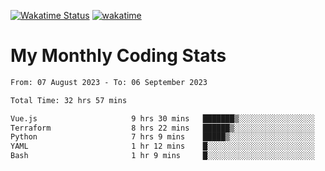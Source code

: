 [![Wakatime Status](https://github.com/noopurphalak/noopurphalak/workflows/wakatime-status-update/badge.svg)](https://github.com/noopurphalak/noopurphalak/actions/workflows/main.yml)
[![wakatime](https://wakatime.com/badge/user/80ace140-ef40-4fdd-b8ed-f3be3d2e1aea.svg)](https://wakatime.com/@80ace140-ef40-4fdd-b8ed-f3be3d2e1aea)

# My Monthly Coding Stats

<!--START_SECTION:waka-->

```txt
From: 07 August 2023 - To: 06 September 2023

Total Time: 32 hrs 57 mins

Vue.js                     9 hrs 30 mins   ███████▒░░░░░░░░░░░░░░░░░   28.81 %
Terraform                  8 hrs 22 mins   ██████▒░░░░░░░░░░░░░░░░░░   25.37 %
Python                     7 hrs 9 mins    █████▒░░░░░░░░░░░░░░░░░░░   21.67 %
YAML                       1 hr 12 mins    █░░░░░░░░░░░░░░░░░░░░░░░░   03.65 %
Bash                       1 hr 9 mins     █░░░░░░░░░░░░░░░░░░░░░░░░   03.52 %
```

<!--END_SECTION:waka-->
